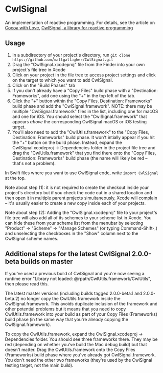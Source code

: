 # CwlSignal

An implementation of reactive programming. For details, see the article on [Cocoa with Love](https://cocoawithlove.com), [CwlSignal, a library for reactive programming](https://cocoawithlove.com/blog/cwlsignal.html)

## Usage

1. In a subdirectory of your project's directory, run `git clone https://github.com/mattgallagher/CwlSignal.git`
2. Drag the "CwlSignal.xcodeproj" file from the Finder into your own project's file tree in Xcode
3. Click on your project in the file tree to access project settings and click on the target to which you want to add CwlSignal.
4. Click on the "Build Phases" tab
5. If you don't already have a "Copy Files" build phase with a "Destination: Frameworks", add one using the "+" in the top left of the tab.
6. Click the "+" button within the "Copy Files, Destination: Frameworks" build phase and add the "CwlSignal.framework". NOTE: there may be multiple "CwlSignal.framework" files in the list, including one for macOS and one for iOS. You should select the "CwlSignal.framework" that appears *above* the corresponding CwlSignal macOS or iOS testing target.
7. You'll also need to add the "CwlUtils.framework" to the "Copy Files, Destination: Frameworks" build phase. It won't intially appear if you hit the "+" button on the build phase. Instead, expand the CwlSignal.xcodeproj -> Dependencies folder in the project file tree and drag the "CwlUtils.framework" that you find there onto the "Copy Files, Destination: Frameworks" build phase (the name will likely be red – that's not a problem).

In Swift files where you want to use CwlSignal code, write `import CwlSignal` at the top.

Note about step (1): it is not required to create the checkout inside your project's directory but if you check the code out in a shared location and then open it in multiple parent projects simultaneously, Xcode will complain – it's usually easier to create a new copy inside each of your projects.

Note about step (2): Adding the "CwlSignal.xcodeproj" file to your project's file tree will also add all of its schemes to your scheme list in Xcode. You can hide these from your scheme list from the menubar by selecting "Product" -> "Scheme" -> "Manage Schemes" (or typing Command-Shift-,) and unselecting the checkboxes in the "Show" column next to the CwlSignal scheme names.

## Additional steps for the latest CwlSignal 2.0.0-beta builds on master

If you've used a previous build of CwlSignal and you're now seeing a runtime error "Library not loaded: @rpath/CwlUtils.framework/CwlUtils", then please read this.

The latest master versions (including builds tagged 2.0.0-beta.1 and 2.0.0-beta.2) no longer copy the CwlUtils.framework inside the CwlSignal.framework. This avoids duplicate inclusion of the framework and other potential problems but it means that you need to copy CwlUtils.framework into your build as part of your Copy Files (Frameworks) build phase (in the same way that you're already copying the CwlSignal.framework).

To copy the CwlUtils.framework, expand the CwlSignal.xcodeproj -> Dependencies folder. You should see three frameworks there. They may be red (depending on whether you've build the Mac debug build) but that doesn't matter. Drag the CwlUtils.framework onto the Copy Files (Frameworks) build phase where you've already got CwlSignal.framework. You don't need the other two frameworks (they're used by the CwlSignal testing target, not the main build).
